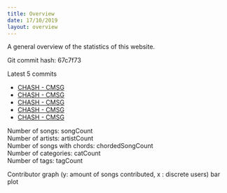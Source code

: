 ```yaml
---
title: Overview
date: 17/10/2019
layout: overview
---
```


A general overview of the statistics of this website.

Git commit hash: 67c7f73

Latest 5 commits

- [CHASH - CMSG](#)
- [CHASH - CMSG](#)
- [CHASH - CMSG](#)
- [CHASH - CMSG](#)
- [CHASH - CMSG](#)

Number of songs: songCount  
Number of artists: artistCount  
Number of songs with chords: chordedSongCount  
Number of categories: catCount  
Number of tags: tagCount  

Contributor graph (y: amount of songs contributed, x : discrete users)
bar plot